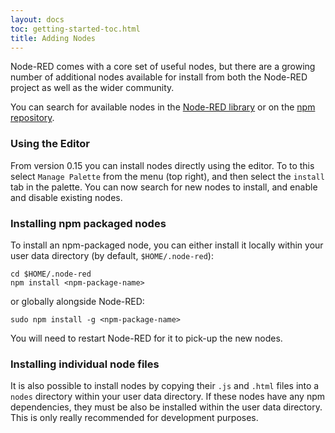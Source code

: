 ```yaml
---
layout: docs
toc: getting-started-toc.html
title: Adding Nodes
---
```


Node-RED comes with a core set of useful nodes, but there are a growing number
of additional nodes available for install from both the Node-RED project as well
as the wider community.

You can search for available nodes in the [Node-RED library](http://flows.nodered.org)
or on the [npm repository](https://www.npmjs.com/browse/keyword/node-red).

### Using the Editor

From version 0.15 you can install nodes directly using the editor. To to this select
`Manage Palette` from the menu (top right), and then select the `install` tab in the palette.
You can now search for new nodes to install, and enable and disable existing nodes.

### Installing npm packaged nodes

To install an npm-packaged node, you can either install it locally within your
user data directory (by default, `$HOME/.node-red`):

    cd $HOME/.node-red
    npm install <npm-package-name>

or globally alongside Node-RED:

    sudo npm install -g <npm-package-name>

You will need to restart Node-RED for it to pick-up the new nodes.

### Installing individual node files

It is also possible to install nodes by copying their `.js` and `.html` files into
a `nodes` directory within your user data directory. If these nodes have any npm
dependencies, they must be also be installed within the user data directory.
This is only really recommended for development purposes.
